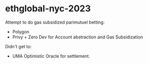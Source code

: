 # ethglobal-nyc-2023

Attempt to do gas subsidized parimutuel betting:

- Polygon
- Privy + Zero Dev for Account abstraction and Gas Subsidization

Didn't get to:

- UMA Optimistic Oracle for settlement.
